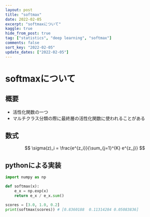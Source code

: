 ```yaml
---
layout: post
title: "softmax"
date: 2022-02-05
excerpt: "softmaxについて"
kaggle: true
hide_from_post: true
tag: ["statistics", "deep learning", "softmax"]
comments: false
sort_key: "2022-02-05"
update_dates: ["2022-02-05"]
---
```


# softmaxについて

## 概要
 - 活性化関数の一つ
 - マルチクラス分類の際に最終層の活性化関数に使われることがある

## 数式

$$
\sigma(z)_i = \frac{e^{z_i}}{\sum_{j=1}^{K} e^{z_j}}
$$

## pythonによる実装

```python
import numpy as np

def softmax(x):
    e_x = np.exp(x)
    return e_x / e_x.sum()

scores = [3.0, 1.0, 0.2]
print(softmax(scores)) # [0.8360188  0.11314284 0.05083836]
```
